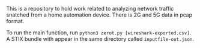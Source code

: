 This is a repository to hold work related to analyzing network traffic snatched from a home automation device. There is 2G and 5G data in pcap format. 

To run the main function, run `python3 zerot.py [wireshark-exported.csv]`. A STIX bundle with appear in the same directory
called `inputfile-out.json`.
